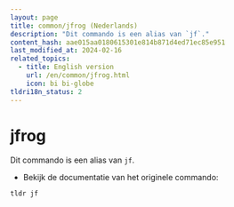 ```yaml
---
layout: page
title: common/jfrog (Nederlands)
description: "Dit commando is een alias van `jf`."
content_hash: aae015aa0180615301e814b871d4ed71ec85e951
last_modified_at: 2024-02-16
related_topics:
  - title: English version
    url: /en/common/jfrog.html
    icon: bi bi-globe
tldri18n_status: 2
---
```

# jfrog

Dit commando is een alias van `jf`.

- Bekijk de documentatie van het originele commando:

`tldr jf`
